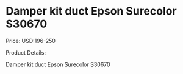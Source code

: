 # Damper kit duct Epson Surecolor S30670

Price: USD:196-250

Product Details:

Damper kit duct Epson Surecolor S30670